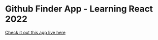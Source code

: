 # Github Finder App - Learning React 2022

[Check it out this app live here](https://github-finder-app-eight-chi.vercel.app/)
